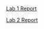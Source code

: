 [Lab 1 Report](https://ryanryucode.github.io/cse15l-lab-reports/lab1.html)

[Lab 2 Report](https://ryanryucode.github.io/cse15l-lab-reports/lab2.html)
